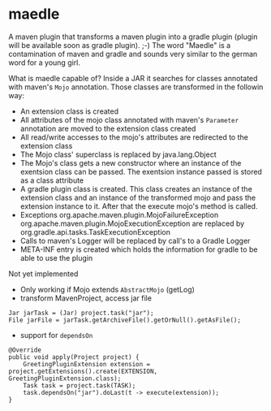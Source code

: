 # maedle

A maven plugin that transforms a maven plugin into a gradle plugin (plugin will be available soon as gradle plugin). ;-)
The word "Maedle" is a contamination of maven and gradle and sounds very similar to the german word for a young girl. 

What is maedle capable of? 
Inside a JAR it searches for classes annotated with maven's ```Mojo``` annotation. Those classes are transformed in the followin way: 
- An extension class is created
- All attributes of the mojo class annotated with maven's ```Parameter``` annotation are moved to the extension class created
- All read/write accesses to the mojo's attributes are redirected to the extension class
- The Mojo class' superclass is replaced by java.lang.Object
- The Mojo's class gets a new constructor where an instance of the exentsion class can be passed. The exentsion instance passed is stored as a class attribute
- A gradle plugin class is created. This class creates an instance of the extension class and an instance of the transformed mojo and pass the extension instance to it. After that the execute mojo's method is called. 
- Exceptions org.apache.maven.plugin.MojoFailureException org.apache.maven.plugin.MojoExecutionException are replaced by org.gradle.api.tasks.TaskExecutionException
- Calls to maven's Logger will be replaced by call's to a Gradle Logger
- META-INF entry is created which holds the information for gradle to be able to use the plugin

Not yet implemented
- Only working if Mojo extends ```AbstractMojo``` (getLog)
- transform MavenProject, access jar file
```
Jar jarTask = (Jar) project.task("jar");
File jarFile = jarTask.getArchiveFile().getOrNull().getAsFile();
```
- support for ```dependsOn```
```
@Override
public void apply(Project project) {
	GreetingPluginExtension extension = project.getExtensions().create(EXTENSION, GreetingPluginExtension.class);
	Task task = project.task(TASK);
	task.dependsOn("jar").doLast(t -> execute(extension));
}

```
